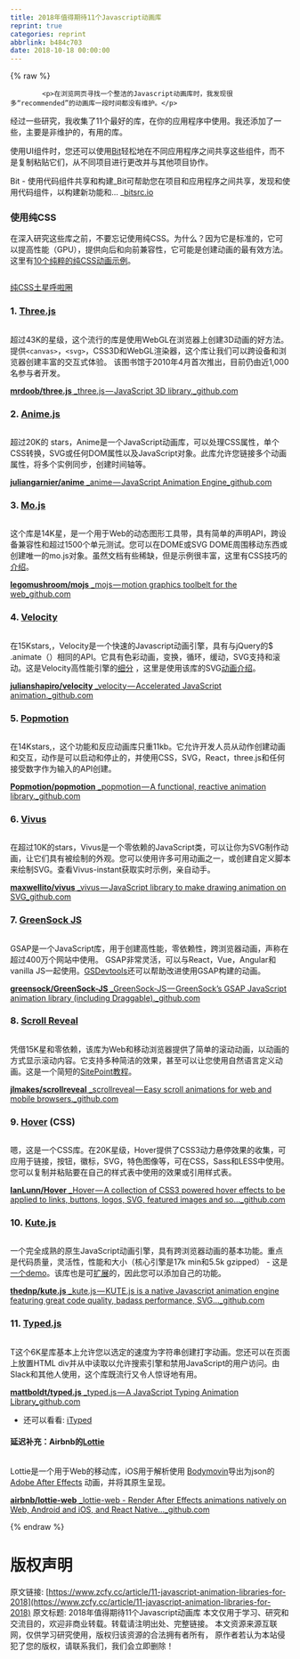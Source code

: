 ```yaml
---
title: 2018年值得期待11个Javascript动画库
reprint: true
categories: reprint
abbrlink: b484c703
date: 2018-10-18 00:00:00
---
```


{% raw %}

            <p>在浏览网页寻找一个整洁的Javascript动画库时，我发现很多“recommended”的动画库一段时间都没有维护。</p>
<p>经过一些研究，我收集了11个最好的库，在你的应用程序中使用。我还添加了一些，主要是非维护的，有用的库。</p>
<p>使用UI组件时，您还可以使用<a href="https://bitsrc.io">Bit</a>轻松地在不同应用程序之间共享这些组件，而不是复制粘贴它们，从不同项目进行更改并与其他项目协作。</p>
<p>Bit - 使用代码组件共享和构建_Bit可帮助您在项目和应用程序之间共享，发现和使用代码组件，以构建新功能和... _<a href="https://bitsrc.io">bitsrc.io</a></p>
<h3>使用纯CSS</h3>
<p>在深入研究这些库之前，不要忘记使用纯CSS。为什么？因为它是标准的，它可以提高性能（GPU），提供向后和向前兼容性，它可能是创建动画的最有效方法。这里有<a href="https://webdesign.tutsplus.com/articles/pure-css-animation-inspiration-on-codepen--cms-30875">10个纯粹的纯CSS动画示例</a>。</p>
<p><img src="https://p0.ssl.qhimg.com/t01fcff26cf27047dcd.png" alt=""></p>
<p><a href="https://codepen.io/jcoulterdesign/pen/BrdPaw">纯CSS土星呼啦圈</a></p>
<h3>1. <a href="https://github.com/mrdoob/three.js/">Three.js</a></h3>
<p><img src="https://p0.ssl.qhimg.com/t01c3240baeacc0d207.gif" alt=""></p>
<p>超过43K的星级，这个流行的库是使用WebGL在浏览器上创建3D动画的好方法。提供<code>&lt;canvas&gt;</code>，<code>&lt;svg&gt;</code>，CSS3D和WebGL渲染器，这个库让我们可以跨设备和浏览器创建丰富的交互式体验。
该图书馆于2010年4月首次推出，目前仍由近1,000名参与者开发。</p>
<p><a href="https://github.com/mrdoob/three.js/" title="https://github.com/mrdoob/three.js/"><strong>mrdoob/three.js</strong> _three.js — JavaScript 3D library._github.com</a><a href="https://github.com/mrdoob/three.js/"></a></p>
<h3>2. <a href="https://github.com/juliangarnier/anime">Anime.js</a></h3>
<p><img src="https://p0.ssl.qhimg.com/t01c89f06abdb130c42.gif" alt=""></p>
<p>超过20K的 stars，Anime是一个JavaScript动画库，可以处理CSS属性，单个CSS转换，SVG或任何DOM属性以及JavaScript对象。此库允许您链接多个动画属性，将多个实例同步，创建时间轴等。</p>
<p><a href="https://github.com/juliangarnier/anime" title="https://github.com/juliangarnier/anime"><strong>juliangarnier/anime</strong> _anime — JavaScript Animation Engine_github.com</a><a href="https://github.com/juliangarnier/anime"></a></p>
<h3>3. <a href="https://github.com/legomushroom/mojs">Mo.js</a></h3>
<p><img src="https://p0.ssl.qhimg.com/t01872ef50dba3440b7.gif" alt=""></p>
<p>这个库是14K星，是一个用于Web的动态图形工具带，具有简单的声明API，跨设备兼容性和超过1500个单元测试。您可以在DOME或SVG DOME周围移动东西或创建唯一的mo.js对象。虽然文档有些稀缺，但是示例很丰富，这里有CSS技巧的<a href="https://css-tricks.com/introduction-mo-js/">介绍</a>。</p>
<p><a href="https://github.com/legomushroom/mojs" title="https://github.com/legomushroom/mojs"><strong>legomushroom/mojs</strong> _mojs — motion graphics toolbelt for the web_github.com</a><a href="https://github.com/legomushroom/mojs"></a></p>
<h3>4. <a href="https://github.com/julianshapiro/velocity">Velocity</a></h3>
<p><img src="https://p0.ssl.qhimg.com/t01dc5187dac3b093dd.png" alt=""></p>
<p>在15Kstars,，Velocity是一个快速的Javascript动画引擎，具有与jQuery的$ .animate（）相同的API。它具有色彩动画，变换，循环，缓动，SVG支持和滚动。这是Velocity高性能引擎的<a href="https://www.sitepoint.com/incredibly-fast-ui-animation-using-velocity-js/">细分</a> ，这里是使用该库的SVG<a href="https://davidwalsh.name/svg-animation">动画介绍</a>。</p>
<p><a href="https://github.com/julianshapiro/velocity" title="https://github.com/julianshapiro/velocity"><strong>julianshapiro/velocity</strong> _velocity — Accelerated JavaScript animation._github.com</a><a href="https://github.com/julianshapiro/velocity"></a></p>
<h3>5. <a href="https://github.com/popmotion/popmotion">Popmotion</a></h3>
<p><img src="https://p0.ssl.qhimg.com/t0127e5c804015eba5a.gif" alt=""></p>
<p>在14Kstars,，这个功能和反应动画库只重11kb。它允许开发人员从动作创建动画和交互，动作是可以启动和停止的，并使用CSS，SVG，React，three.js和任何接受数字作为输入的API创建。</p>
<p><a href="https://github.com/Popmotion/popmotion" title="https://github.com/Popmotion/popmotion"><strong>Popmotion/popmotion</strong> _popmotion — A functional, reactive animation library._github.com</a><a href="https://github.com/Popmotion/popmotion"></a></p>
<h3>6. <a href="https://github.com/maxwellito/vivus">Vivus</a></h3>
<p><img src="https://p0.ssl.qhimg.com/t014ade662a52c38f29.gif" alt=""></p>
<p>在超过10K的stars，Vivus是一个零依赖的JavaScript类，可以让你为SVG制作动画，让它们具有被绘制的外观。您可以使用许多可用动画之一，或创建自定义脚本来绘制SVG。查看Vivus-instant获取实时示例，亲自动手。</p>
<p><a href="https://github.com/maxwellito/vivus" title="https://github.com/maxwellito/vivus"><strong>maxwellito/vivus</strong> _vivus — JavaScript library to make drawing animation on SVG_github.com</a><a href="https://github.com/maxwellito/vivus"></a></p>
<h3>7. <a href="https://github.com/greensock/GreenSock-JS">GreenSock JS</a></h3>
<p><img src="https://p0.ssl.qhimg.com/t018050270888068615.gif" alt=""></p>
<p>GSAP是一个JavaScript库，用于创建高性能，零依赖性，跨浏览器动画，声称在超过400万个网站中使用。 GSAP非常灵活，可以与React，Vue，Angular和vanilla JS一起使用。<a href="https://greensock.com/gsdevtools">GSDevtools</a>还可以帮助改进使用GSAP构建的动画。</p>
<p><a href="https://github.com/greensock/GreenSock-JS" title="https://github.com/greensock/GreenSock-JS"><strong>greensock/GreenSock-JS</strong> _GreenSock-JS — GreenSock’s GSAP JavaScript animation library (including Draggable)._github.com</a><a href="https://github.com/greensock/GreenSock-JS"></a></p>
<h3>8. <a href="https://github.com/jlmakes/scrollreveal">Scroll Reveal</a></h3>
<p><img src="https://p0.ssl.qhimg.com/t01f77c123b2b6a8509.gif" alt=""></p>
<p>凭借15K星和零依赖，该库为Web和移动浏览器提供了简单的滚动动画，以动画的方式显示滚动内容。它支持多种简洁的效果，甚至可以让您使用自然语言定义动画。这是一个简短的<a href="https://www.sitepoint.com/revealing-elements-scrollreveal-js/">SitePoint教程</a>。</p>
<p><a href="https://github.com/jlmakes/scrollreveal" title="https://github.com/jlmakes/scrollreveal"><strong>jlmakes/scrollreveal</strong> _scrollreveal — Easy scroll animations for web and mobile browsers._github.com</a><a href="https://github.com/jlmakes/scrollreveal"></a></p>
<h3>9. <a href="https://github.com/IanLunn/Hover">Hover</a> (CSS)</h3>
<p><img src="https://p0.ssl.qhimg.com/t01bd92c3ac17a05975.gif" alt=""></p>
<p>嗯，这是一个CSS库。在20K星级，Hover提供了CSS3动力悬停效果的收集，可应用于链接，按钮，徽标，SVG，特色图像等，可在CSS，Sass和LESS中使用。您可以复制并粘贴要在自己的样式表中使用的效果或引用样式表。</p>
<p><a href="https://github.com/IanLunn/Hover" title="https://github.com/IanLunn/Hover"><strong>IanLunn/Hover</strong> _Hover — A collection of CSS3 powered hover effects to be applied to links, buttons, logos, SVG, featured images and so…_github.com</a><a href="https://github.com/IanLunn/Hover"></a></p>
<h3>10. <a href="https://github.com/thednp/kute.js/">Kute.js</a></h3>
<p><img src="https://p0.ssl.qhimg.com/t01c482b3ddeba592db.gif" alt=""></p>
<p>一个完全成熟的原生JavaScript动画引擎，具有跨浏览器动画的基本功能。重点是代码质量，灵活性，性能和大小（核心引擎是17k min和5.5k gzipped） - 这是<a href="http://thednp.github.io/kute.js/performance.html">一个demo</a>。该库也是可<a href="http://thednp.github.io/kute.js/features.html#performance">扩展</a>的，因此您可以添加自己的功能。</p>
<p><a href="https://github.com/thednp/kute.js/" title="https://github.com/thednp/kute.js/"><strong>thednp/kute.js</strong> _kute.js — KUTE.js is a native Javascript animation engine featuring great code quality, badass performance, SVG…_github.com</a><a href="https://github.com/thednp/kute.js/"></a></p>
<h3>11. <a href="https://github.com/mattboldt/typed.js">Typed.js</a></h3>
<p><img src="https://p0.ssl.qhimg.com/t01e1d043f9e7e89918.gif" alt=""></p>
<p>T这个6K星库基本上允许您以选定的速度为字符串创建打字动画。您还可以在页面上放置HTML div并从中读取以允许搜索引擎和禁用JavaScript的用户访问。由Slack和其他人使用，这个库既流行又令人惊讶地有用。</p>
<p><a href="https://github.com/mattboldt/typed.js" title="https://github.com/mattboldt/typed.js"><strong>mattboldt/typed.js</strong> _typed.js — A JavaScript Typing Animation Library_github.com</a><a href="https://github.com/mattboldt/typed.js"></a></p>
<ul>
<li>还可以看看: <a href="https://github.com/luisvinicius167/ityped">iTyped</a></li>
</ul>
<h4>延迟补充：Airbnb的<a href="https://github.com/airbnb/lottie-web">Lottie</a></h4>
<p><img src="https://p0.ssl.qhimg.com/t017cbee483386b06b9.gif" alt=""></p>
<p>Lottie是一个用于Web的移动库，iOS用于解析使用 <a href="https://github.com/airbnb/lottie-web">Bodymovin</a>导出为json的 <a href="http://www.adobe.com/products/aftereffects.html">Adobe After Effects</a> 动画，并将其原生呈现。</p>
<p><a href="https://github.com/airbnb/lottie-web" title="https://github.com/airbnb/lottie-web"><strong>airbnb/lottie-web</strong> _lottie-web - Render After Effects animations natively on Web, Android and iOS, and React Native…_github.com</a><a href="https://github.com/airbnb/lottie-web"></a></p>

          
{% endraw %}

# 版权声明
原文链接: [https://www.zcfy.cc/article/11-javascript-animation-libraries-for-2018](https://www.zcfy.cc/article/11-javascript-animation-libraries-for-2018)
原文标题: 2018年值得期待11个Javascript动画库
本文仅用于学习、研究和交流目的，欢迎非商业转载。转载请注明出处、完整链接。
本文资源来源互联网，仅供学习研究使用，版权归该资源的合法拥有者所有，
原作者若认为本站侵犯了您的版权，请联系我们，我们会立即删除！
